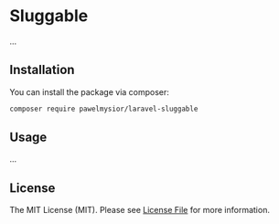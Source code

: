 # Sluggable

...

## Installation

You can install the package via composer:

```bash
composer require pawelmysior/laravel-sluggable
```

## Usage

...

## License

The MIT License (MIT). Please see [License File](LICENSE.md) for more information.

